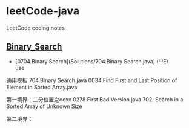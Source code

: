 # leetCode-java
LeetCode coding notes

## [Binary_Search](/Data-Structure.py) 
- [0704.Binary Search](Solutions/704.Binary Search.java) (!!!E) <br>
use


通用模板
704.Binary Search.java
0034.Find First and Last Position of Element in Sorted Array.java

第一境界：二分位置之ooxx
0278.First Bad Version.java
702. Search in a Sorted Array of Unknown Size

第二境界：




